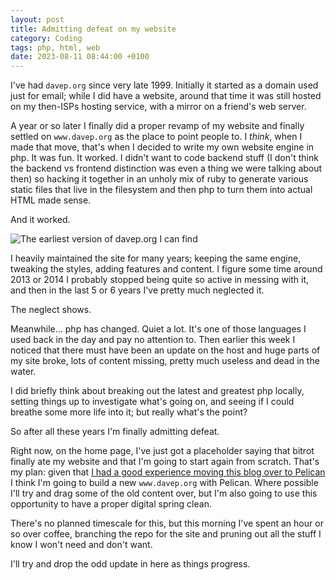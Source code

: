 ```yaml
---
layout: post
title: Admitting defeat on my website
category: Coding
tags: php, html, web
date: 2023-08-11 08:44:00 +0100
---
```


I've had `davep.org` since very late 1999. Initially it started as a domain
used just for email; while I did have a website, around that time it was
still hosted on my then-ISPs hosting service, with a mirror on a friend's
web server.

A year or so later I finally did a proper revamp of my website and finally
settled on `www.davep.org` as the place to point people to. I *think*, when
I made that move, that's when I decided to write my own website engine in
php. It was fun. It worked. I didn't want to code backend stuff (I don't
think the backend vs frontend distinction was even a thing we were talking
about then) so hacking it together in an unholy mix of ruby to generate
various static files that live in the filesystem and then php to turn them
into actual HTML made sense.

And it worked.

![The earliest version of davep.org I can find](/attachments/2023/08/11/davep-org.png#centre)

I heavily maintained the site for many years; keeping the same engine,
tweaking the styles, adding features and content. I figure some time around
2013 or 2014 I probably stopped being quite so active in messing with it,
and then in the last 5 or 6 years I've pretty much neglected it.

The neglect shows.

Meanwhile... php has changed. Quiet a lot. It's one of those languages I
used back in the day and pay no attention to. Then earlier this week I
noticed that there must have been an update on the host and huge parts of my
site broke, lots of content missing, pretty much useless and dead in the
water.

I did briefly think about breaking out the latest and greatest php locally,
setting things up to investigate what's going on, and seeing if I could
breathe some more life into it; but really what's the point?

So after all these years I'm finally admitting defeat.

Right now, on the home page, I've just got a placeholder saying that bitrot
finally ate my website and that I'm going to start again from scratch.
That's my plan: given that [I had a good experience moving this blog over to
Pelican](https://blog.davep.org/2023/07/05/the-switch-has-been-made.html) I
think I'm going to build a new `www.davep.org` with Pelican. Where possible
I'll try and drag some of the old content over, but I'm also going to use
this opportunity to have a proper digital spring clean.

There's no planned timescale for this, but this morning I've spent an hour
or so over coffee, branching the repo for the site and pruning out all the
stuff I know I won't need and don't want.

I'll try and drop the odd update in here as things progress.

[//]: # (2023-08-11-admitting-defeat-on-my-website.md ends here)
